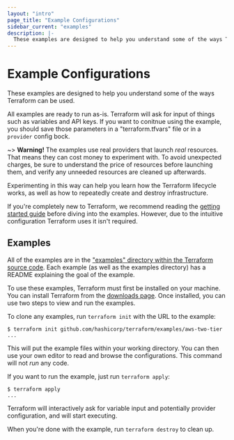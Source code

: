 ```yaml
---
layout: "intro"
page_title: "Example Configurations"
sidebar_current: "examples"
description: |-
  These examples are designed to help you understand some of the ways Terraform can be used.
---
```


# Example Configurations

These examples are designed to help you understand some
of the ways Terraform can be used.

All examples are ready to run as-is. Terraform will
ask for input of things such as variables and API keys. If you want to
conitnue using the example, you should save those parameters in a
"terraform.tfvars" file or in a `provider` config bock.

~> **Warning!** The examples use real providers that launch _real_ resources.
That means they can cost money to experiment with. To avoid unexpected charges,
be sure to understand the price of resources before launching them, and verify
any unneeded resources are cleaned up afterwards.

Experimenting in this way can help you learn how the Terraform lifecycle
works, as well as how to repeatedly create and destroy infrastructure.

If you're completely new to Terraform, we recommend reading the
[getting started guide](/intro/getting-started/install.html) before diving into
the examples. However, due to the intuitive configuration Terraform
uses it isn't required.

## Examples

All of the examples are in the
["examples" directory within the Terraform source code](https://github.com/hashicorp/terraform/tree/master/examples). Each example (as well as the examples
directory) has a README explaining the goal of the example.

To use these examples, Terraform must first be installed on your machine.
You can install Terraform from the [downloads page](/downloads.html).
Once installed, you can use two steps to view and run the examples.

To clone any examples, run `terraform init` with the URL to the example:

```
$ terraform init github.com/hashicorp/terraform/examples/aws-two-tier
...
```

This will put the example files within your working directory. You can then
use your own editor to read and browse the configurations. This command will
not _run_ any code.

If you want to run the example, just run `terraform apply`:

```
$ terraform apply
...
```

Terraform will interactively ask for variable input and potentially
provider configuration, and will start executing.

When you're done with the example, run `terraform destroy` to clean up.
